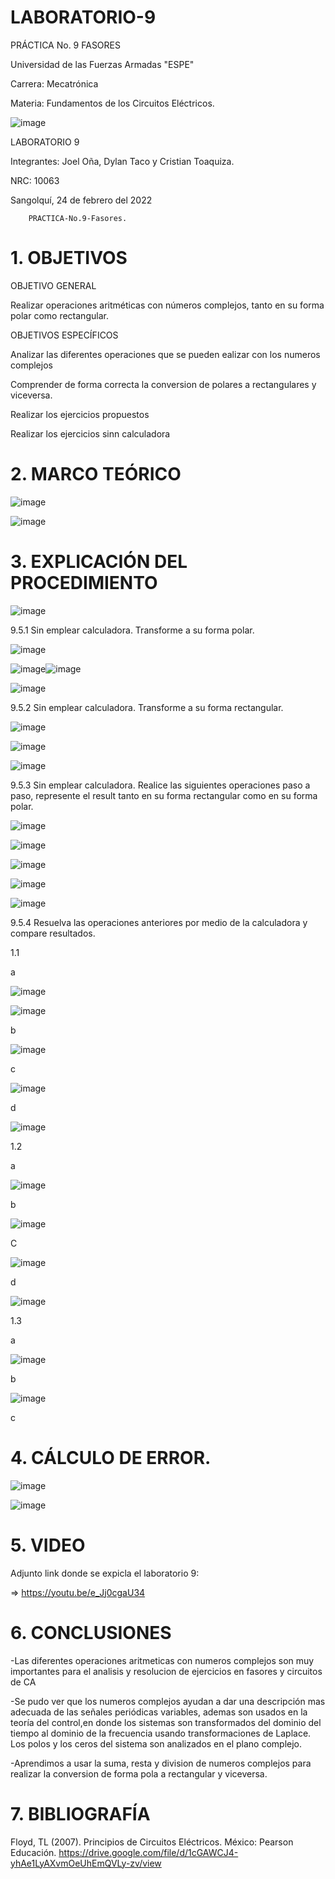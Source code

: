 # LABORATORIO-9

PRÁCTICA No. 9 FASORES

Universidad de las Fuerzas Armadas "ESPE"

Carrera: Mecatrónica

Materia: Fundamentos de los Circuitos Eléctricos.
 
 ![image](https://user-images.githubusercontent.com/116817673/221183492-22a1f74b-8185-40c3-8658-e9b8462e643b.png)

LABORATORIO 9

Integrantes: Joel Oña, Dylan Taco y Cristian Toaquiza.

NRC: 10063

Sangolquí, 24 de febrero del 2022

		PRACTICA-No.9-Fasores.
    
# 1. OBJETIVOS

OBJETIVO GENERAL

Realizar operaciones aritméticas con números complejos, tanto en su forma polar como rectangular.

OBJETIVOS ESPECÍFICOS

Analizar las diferentes operaciones que se pueden ealizar con los numeros complejos

Comprender de forma correcta la conversion de polares a rectangulares y viceversa.

Realizar los ejercicios propuestos

Realizar los ejercicios sinn calculadora

# 2. MARCO TEÓRICO

![image](https://user-images.githubusercontent.com/116817673/221184266-65feb57f-2f05-46ee-8c87-2d72e000faae.png)

![image](https://user-images.githubusercontent.com/116817673/221184419-b815cc2c-38bd-4151-b4b5-8511b92b338d.png)

# 3. EXPLICACIÓN DEL PROCEDIMIENTO

![image](https://user-images.githubusercontent.com/116817673/221185178-6d8f7b92-0cc9-49b1-bf0c-405fce77ac3a.png)

9.5.1 Sin emplear calculadora. Transforme a su forma polar.

![image](https://user-images.githubusercontent.com/116817673/221185751-bf8d3b56-be8e-4ab1-b1a4-cf1b0a603b44.png)

![image](https://user-images.githubusercontent.com/116817673/221185715-b9128012-7fac-4b3c-b553-6f31bcf6f0d3.png)![image](https://user-images.githubusercontent.com/116817673/221186008-9878fa41-f2ad-424a-840d-e1966d331ac9.png)

![image](https://user-images.githubusercontent.com/116817673/221186410-798423f6-73fe-4097-9ed7-f35c756b569e.png)

9.5.2 Sin emplear calculadora. Transforme a su forma rectangular.

![image](https://user-images.githubusercontent.com/116817673/221186561-e70a596b-69d6-496d-940b-0410665fb56d.png)

![image](https://user-images.githubusercontent.com/116817673/221186686-f99b8c04-d44b-4963-aef7-4fdd3b892353.png)

![image](https://user-images.githubusercontent.com/116817673/221186808-6fd93f34-13ef-4dbf-84c6-3b65c49e030e.png)

9.5.3  Sin emplear calculadora. Realice las siguientes operaciones paso a paso, represente el result tanto en su forma rectangular como en su forma polar.

![image](https://user-images.githubusercontent.com/116817673/221188034-5241b3e5-345b-4aed-929e-52c10ea7a164.png)

![image](https://user-images.githubusercontent.com/116817673/221188102-d8bdd0cb-7e4c-4321-ae85-bb72959986dd.png)

![image](https://user-images.githubusercontent.com/116817673/221188153-d13b6d1a-b1a9-41dc-a717-84a16d5084d1.png)

![image](https://user-images.githubusercontent.com/116817673/221188272-b15d5b58-b949-4e1d-be79-7463c674a239.png)

![image](https://user-images.githubusercontent.com/116817673/221188337-8efa1efd-1a2e-4b6f-beb2-2da4fad3fdcb.png)

9.5.4  Resuelva las operaciones anteriores por medio de la calculadora y compare resultados.

1.1

a

![image](https://user-images.githubusercontent.com/116817673/221192280-8d7c06eb-f0c1-4f66-8c40-667a30507615.png)

![image](https://user-images.githubusercontent.com/116817673/221192586-2ddc799a-e7c5-4190-8f9b-f92851104296.png)


b

![image](https://user-images.githubusercontent.com/116817673/221193091-9240b60e-96d6-45be-9536-a430a9990407.png)

c

![image](https://user-images.githubusercontent.com/116817673/221193302-55f4cd78-42a4-4e63-9f15-e39e655b6841.png)

d

![image](https://user-images.githubusercontent.com/116817673/221193385-aa3334cb-d5a8-4d04-aeb5-ca772d636680.png)

1.2

a

![image](https://user-images.githubusercontent.com/116817673/221193929-0aae6aab-8fdf-4e4c-8d73-f16f0649531d.png)

b

![image](https://user-images.githubusercontent.com/116817673/221194392-1f0cff95-c72c-4a0e-b612-230de541a5a2.png)

C

![image](https://user-images.githubusercontent.com/116817673/221194609-34042cc2-5907-4468-b723-cb43272942e7.png)

d

![image](https://user-images.githubusercontent.com/116817673/221194842-7d336c21-0fef-495a-a5f7-ae87c8c87d0f.png)

1.3

a

![image](https://user-images.githubusercontent.com/116817673/221195758-ebb026e7-667a-4040-a7c1-f2e31bbd9ef0.png)

b

![image](https://user-images.githubusercontent.com/116817673/221197016-a3abdfc3-04fe-4a07-a850-fd4209811838.png)

c

# 4. CÁLCULO DE ERROR.

![image](https://user-images.githubusercontent.com/116817673/221187208-e4ba82ac-e239-4657-b458-12e7c208408c.png)

![image](https://user-images.githubusercontent.com/116817673/221187130-e637a689-bdfd-47b6-832a-78da534bd832.png)


# 5. VIDEO

Adjunto link donde se expicla  el  laboratorio 9:

=> https://youtu.be/e_Jj0cgaU34

# 6. CONCLUSIONES

-Las diferentes operaciones aritmeticas con numeros complejos son muy importantes para el analisis y resolucion de ejercicios en fasores y circuitos de CA

-Se pudo ver que los numeros complejos ayudan a dar una descripción mas adecuada de las señales periódicas variables, ademas son usados en la teoría del control,en donde los sistemas son transformados del dominio del tiempo al dominio de la frecuencia usando transformaciones de Laplace. Los polos y los ceros del sistema son analizados en el plano complejo. 

-Aprendimos a usar la suma, resta y division de numeros complejos para realizar la conversion de forma pola a rectangular y viceversa.

# 7. BIBLIOGRAFÍA

Floyd, TL (2007). Principios de Circuitos Eléctricos. México: Pearson Educación. https://drive.google.com/file/d/1cGAWCJ4-yhAe1LyAXvmOeUhEmQVLy-zv/view
